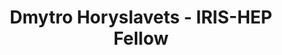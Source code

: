 ---
layout: fellow
pagetype: fellow
shortname: 88683180
permalink: /fellows/88683180.html
fellow-name: Dmytro Horyslavets
title: Dmytro Horyslavets - IRIS-HEP Fellow
active: True
dates:
  start: 2022-07-05
  end: 2022-09-12
photo: /assets/images/team/Dmytro-Horyslavets.jpg
institution: Kyiv Academic University
e-mail: nepotlet@gmail.com
project_title: Sequence-read extraction from counting de Bruijn graphs
project_goal: >
    We will extend the MetaGraph framework by adding the sequence-read extraction option from the counting de Bruijn graphs. Hence given a sequence search result, all reads that overlap the parts of the graph that matched could be extracted and used in further downstream analysis.
    
mentors:
  - Andre Kahles (University of Zurich)

proposal: /assets/pdf/fellows-2022/231-proposal-Dmytro-Horyslavets.pdf
presentations:
current_status: >
github-username: d-goryslavets
---